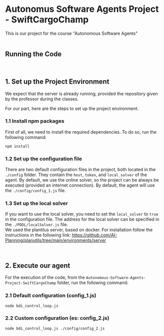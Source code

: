 
# Autonomus Software Agents Project - SwiftCargoChamp

This is our project for the course "Autonomous Software Agents"
<br> <br>

## Running the Code
<br>

## 1. Set up the Project Environment
We expect that the server is already running, provided the repository given by the professor during the classes.

For our part, here are the steps to set up the project environment.


### 1.1 Install npm packages
First of all, we need to install the required dependencies. To do so, run the following command:

```npm install```


### 1.2 Set up the configuration file
There are two default configuration files in the project, both located in the `./config` folder.
They contain the `host`, `token`, and `local_solver` of the agent. By default, we use the online solver, so the project can be always be executed (provided an internet connection). 
By default, the agent will use the `./config/config_1.js` file.


### 1.3 Set up the local solver
If you want to use the local solver, you need to set the `local_solver` to `true` in the configuration file.
The address for the local solver can be specified in the `./PDDL/localSolver.js` file.
<br>
We used the plantilus server, based on docker. For installation follow the instructions in the following link:
https://github.com/AI-Planning/planutils/tree/main/environments/server


<br>

## 2. Execute our agent
For the execution of the code, from the `Autonomous-Software-Agents-Project-SwiftCargoChamp` folder, run the following command:


### 2.1 Default configuration (config_1.js)
```node bdi_control_loop.js``` 


### 2.2 Custom configuration (es: config_2.js)
```node bdi_control_loop.js ./config/config_2.js``` 

